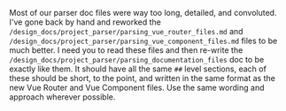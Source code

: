 Most of our parser doc files were way too long, detailed, and convoluted. I've gone back by hand and reworked the `/design_docs/project_parser/parsing_vue_router_files.md` and `/design_docs/project_parser/parsing_vue_component_files.md` files to be much better. I need you to read these files and then re-write the `/design_docs/project_parser/parsing_documentation_files` doc to be exactly like them. It should have all the same `##` level sections, each of these should be short, to the point, and written in the same format as the new Vue Router and Vue Component files. Use the same wording and approach wherever possible.

